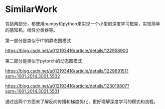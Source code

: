 # SimilarWork
包括两部分，都使用numpy和python来实现一个小型的深度学习框架，实现简单的感知机，线性分类器等。

第一部分是类似于tf1的静态图模式

https://blog.csdn.net/u012193416/article/details/122958900

第二部分是类似于pytorch的动态图模式

https://blog.csdn.net/u012193416/article/details/122969151?spm=1001.2014.3001.5502

https://blog.csdn.net/u012193416/article/details/123019807?spm=1001.2014.3001.5501

通过这两个方面来了解反向传播和梯度优化，更好理解深度学习的模式和流程。
